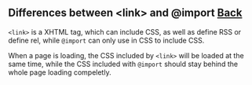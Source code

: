 ## Differences between &lt;link&gt; and &#64;import [Back](./qa.md)

`<link>` is a XHTML tag, which can include CSS, as well as define RSS or define rel, while `@import` can only use in CSS to include CSS.

When a page is loading, the CSS included by `<link>` will be loaded at the same time, while the CSS included with `@import` should stay behind the whole page loading compeletly.

